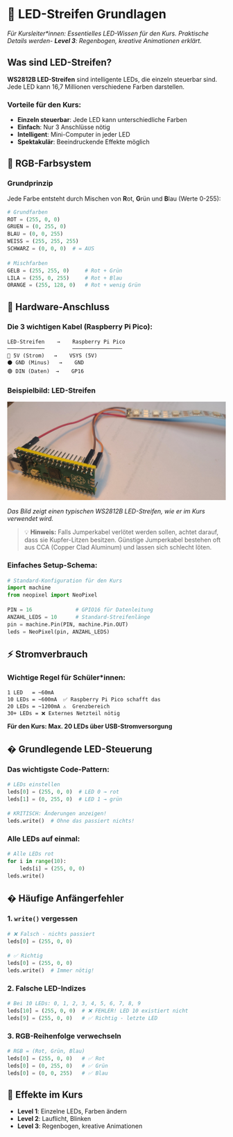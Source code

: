 # 🌈 LED-Streifen Grundlagen

*Für Kursleiter\*innen: Essentielles LED-Wissen für den Kurs. Praktische Details werden- **Level 3**: Regenbogen, kreative Animationen erklärt.*

## Was sind LED-Streifen?
**WS2812B LED-Streifen** sind intelligente LEDs, die einzeln steuerbar sind. Jede LED kann 16,7 Millionen verschiedene Farben darstellen.

### Vorteile für den Kurs:
- **Einzeln steuerbar**: Jede LED kann unterschiedliche Farben
- **Einfach**: Nur 3 Anschlüsse nötig
- **Intelligent**: Mini-Computer in jeder LED
- **Spektakulär**: Beeindruckende Effekte möglich

## 🎨 RGB-Farbsystem

### Grundprinzip
Jede Farbe entsteht durch Mischen von **R**ot, **G**rün und **B**lau (Werte 0-255):

```python
# Grundfarben
ROT = (255, 0, 0)
GRUEN = (0, 255, 0)  
BLAU = (0, 0, 255)
WEISS = (255, 255, 255)
SCHWARZ = (0, 0, 0)  # = AUS

# Mischfarben
GELB = (255, 255, 0)     # Rot + Grün
LILA = (255, 0, 255)     # Rot + Blau
ORANGE = (255, 128, 0)   # Rot + wenig Grün
```

## 🔌 Hardware-Anschluss

### Die 3 wichtigen Kabel (Raspberry Pi Pico):
```
LED-Streifen    →    Raspberry Pi Pico
────────────         ────────────────
🔴 5V (Strom)   →    VSYS (5V)
⚫ GND (Minus)   →    GND
🟢 DIN (Daten)  →    GP16
```

### Beispielbild: LED-Streifen

![WS2812B LED-Streifen](../assets/LED_streifen.jpg)

*Das Bild zeigt einen typischen WS2812B LED-Streifen, wie er im Kurs verwendet wird.*
> 💡 **Hinweis:** Falls Jumperkabel verlötet werden sollen, achtet darauf, dass sie Kupfer-Litzen besitzen. Günstige Jumperkabel bestehen oft aus CCA (Copper Clad Aluminum) und lassen sich schlecht löten.


### Einfaches Setup-Schema:
```python
# Standard-Konfiguration für den Kurs
import machine
from neopixel import NeoPixel

PIN = 16              # GPIO16 für Datenleitung
ANZAHL_LEDS = 10      # Standard-Streifenlänge
pin = machine.Pin(PIN, machine.Pin.OUT)
leds = NeoPixel(pin, ANZAHL_LEDS)
```

## ⚡ Stromverbrauch

### Wichtige Regel für Schüler\*innen:
```
1 LED   = ~60mA
10 LEDs = ~600mA  ✅ Raspberry Pi Pico schafft das
20 LEDs = ~1200mA ⚠️  Grenzbereich
30+ LEDs = ❌ Externes Netzteil nötig
```

**Für den Kurs: Max. 20 LEDs über USB-Stromversorgung**

## � Grundlegende LED-Steuerung

### Das wichtigste Code-Pattern:
```python
# LEDs einstellen
leds[0] = (255, 0, 0)  # LED 0 → rot
leds[1] = (0, 255, 0)  # LED 1 → grün

# KRITISCH: Änderungen anzeigen!
leds.write()  # Ohne das passiert nichts!
```

### Alle LEDs auf einmal:
```python
# Alle LEDs rot
for i in range(10):
    leds[i] = (255, 0, 0)
leds.write()
```

## � Häufige Anfängerfehler

### 1. `write()` vergessen
```python
# ❌ Falsch - nichts passiert
leds[0] = (255, 0, 0)

# ✅ Richtig
leds[0] = (255, 0, 0)
leds.write()  # Immer nötig!
```

### 2. Falsche LED-Indizes
```python
# Bei 10 LEDs: 0, 1, 2, 3, 4, 5, 6, 7, 8, 9
leds[10] = (255, 0, 0)  # ❌ FEHLER! LED 10 existiert nicht
leds[9] = (255, 0, 0)   # ✅ Richtig - letzte LED
```

### 3. RGB-Reihenfolge verwechseln
```python
# RGB = (Rot, Grün, Blau)
leds[0] = (255, 0, 0)   # ✅ Rot
leds[0] = (0, 255, 0)   # ✅ Grün  
leds[0] = (0, 0, 255)   # ✅ Blau
```

## 🎯 Effekte im Kurs

- **Level 1**: Einzelne LEDs, Farben ändern
- **Level 2**: Lauflicht, Blinken
- **Level 3**: Regenbogen, kreative Animationen


